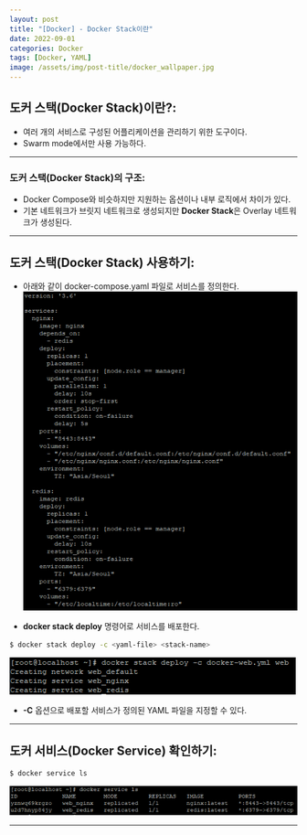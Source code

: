 ```yaml
---
layout: post
title: "[Docker] - Docker Stack이란"
date: 2022-09-01
categories: Docker
tags: [Docker, YAML]
image: /assets/img/post-title/docker_wallpaper.jpg
---
```


## 도커 스택(Docker Stack)이란?:
- 여러 개의 서비스로 구성된 어플리케이션을 관리하기 위한 도구이다.
- Swarm mode에서만 사용 가능하다.

* * *

### 도커 스택(Docker Stack)의 구조:
- Docker Compose와 비슷하지만 지원하는 옵션이나 내부 로직에서 차이가 있다.
- 기본 네트워크가 브릿지 네트워크로 생성되지만 **Docker Stack**은 Overlay 네트워크가 생성된다.

* * *

## 도커 스택(Docker Stack) 사용하기:
- 아래와 같이 docker-compose.yaml 파일로 서비스를 정의한다.
[![텍스트](/assets/img/post/docker/docker%20compose%20%ED%8C%8C%EC%9D%BC%20%EC%9E%85%EB%A0%A5.PNG)](/assets/img/post/docker/docker%20compose%20%ED%8C%8C%EC%9D%BC%20%EC%9E%85%EB%A0%A5.PNG)

- **docker stack deploy** 명령어로 서비스를 배포한다.
```bash
$ docker stack deploy -c <yaml-file> <stack-name>
```
[![텍스트](/assets/img/post/docker/docker%20stack%20deploy%EB%A1%9C%20%EC%84%9C%EB%B9%84%EC%8A%A4%20%EB%B0%B0%ED%8F%AC%20%ED%99%94%EB%A9%B4.PNG)](/assets/img/post/docker/docker%20stack%20deploy%EB%A1%9C%20%EC%84%9C%EB%B9%84%EC%8A%A4%20%EB%B0%B0%ED%8F%AC%20%ED%99%94%EB%A9%B4.PNG)
- **-C** 옵션으로 배포할 서비스가 정의된 YAML 파일을 지정할 수 있다.

* * *

## 도커 서비스(Docker Service) 확인하기:
```bash
$ docker service ls
```
[![텍스트](/assets/img/post/docker/docker%20%EC%84%9C%EB%B9%84%EC%8A%A4%20%ED%99%95%EC%9D%B8.PNG)](/assets/img/post/docker/docker%20%EC%84%9C%EB%B9%84%EC%8A%A4%20%ED%99%95%EC%9D%B8.PNG)

* * *